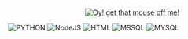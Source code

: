 <br>
<!-- HEADER -->
<p align="center">
  <a href="https://github.com/Gneric">
    <img 
      src="https://readme-typing-svg.demolab.com?font=Fira+Code&size=25&pause=1000&center=true&repeat=false&width=435&lines=Oscar+Biondi" 
      alt="Oy! get that mouse off me!" 
    />
  </a>
</p>
<!-- SKILLS VAR -->
<div>
  <img alt="PYTHON" src="https://img.shields.io/badge/python-black?style=for-the-badge&logo=python&labelColor=white&color=3776AB">
  <img alt="NodeJS" src="https://img.shields.io/badge/NodeJS-black?style=for-the-badge&logo=Node.js&labelColor=black&color=339933">
  <img alt="HTML" src="https://img.shields.io/badge/HTML-black?style=for-the-badge&logo=HTML5&labelColor=white&color=E34F26">
  <img alt="MSSQL" src="https://img.shields.io/badge/MSSQL-black?style=for-the-badge&logo=microsoftsqlserver&labelColor=black&color=CC2927">
  <img alt="MYSQL" src="https://img.shields.io/badge/MYSQL-white?style=for-the-badge&logo=mysql&labelColor=white&color=4479A1">
</div>